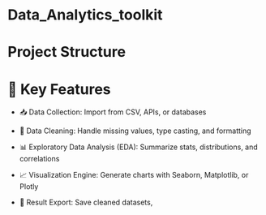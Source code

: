 # Data_Analytics_toolkit



# Project Structure





# 🚀 Key Features

-    📥 Data Collection: Import from CSV, APIs, or databases

-    🧹 Data Cleaning: Handle missing values, type casting, and formatting

-    📊 Exploratory Data Analysis (EDA): Summarize stats, distributions, and correlations

-   📈 Visualization Engine: Generate charts with Seaborn, Matplotlib, or Plotly

-    💾 Result Export: Save cleaned datasets, 
